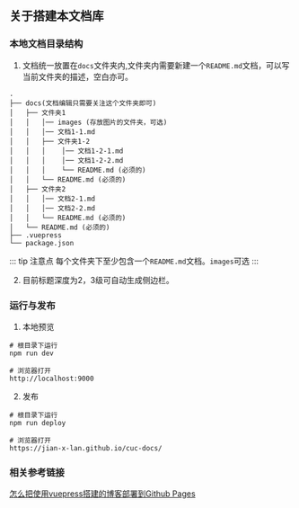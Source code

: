 ## 关于搭建本文档库

### 本地文档目录结构

1. 文档统一放置在`docs`文件夹内,文件夹内需要新建一个`README.md`文档，可以写当前文件夹的描述，空白亦可。


```
.
├── docs(文档编辑只需要关注这个文件夹即可)
│   ├── 文件夹1
│   │   │── images (存放图片的文件夹，可选)
│   │   │── 文档1-1.md
│   │   ├── 文件夹1-2
│   │   │    │── 文档1-2-1.md
│   │   │    │── 文档1-2-2.md
│   │   │    └── README.md (必须的)
│   │   └── README.md (必须的)
│   ├── 文件夹2
│   │   │── 文档2-1.md
│   │   │── 文档2-2.md
│   │   └── README.md (必须的)
│   └── README.md (必须的)
├── .vuepress
└── package.json
```

::: tip 注意点
每个文件夹下至少包含一个`README.md`文档。`images`可选
:::


2. 目前标题深度为2，3级可自动生成侧边栏。

### 运行与发布

1. 本地预览
```
# 根目录下运行
npm run dev

# 浏览器打开
http://localhost:9000
```

2. 发布

```
# 根目录下运行
npm run deploy

# 浏览器打开
https://jian-x-lan.github.io/cuc-docs/
```



### 相关参考链接

[怎么把使用vuepress搭建的博客部署到Github Pages](https://www.cnblogs.com/LHLVS/p/11376732.html)